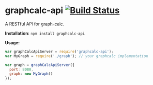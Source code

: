 # graphcalc-api [![Build Status](https://travis-ci.org/andrewpmckenzie/graphcalc-api.svg?branch=master)](https://travis-ci.org/andrewpmckenzie/graphcalc-api)

A RESTful API for [graph-calc](http://electronifie.github.io/graph-calc/index.html).

**Installation:** `npm install graphcalc-api`  

**Usage:**  
```javascript
var graphCalcApiServer = require('graphcalc-api');
var MyGraph = require('./graph'); // your graphcalc implementation

var graph = graphCalcApiServer({
  port: 8080,
  graph: new MyGraph()
});

```

